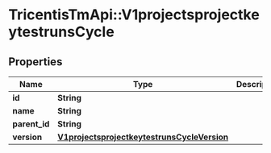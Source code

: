 # TricentisTmApi::V1projectsprojectkeytestrunsCycle

## Properties
Name | Type | Description | Notes
------------ | ------------- | ------------- | -------------
**id** | **String** |  | [optional] 
**name** | **String** |  | [optional] 
**parent_id** | **String** |  | [optional] 
**version** | [**V1projectsprojectkeytestrunsCycleVersion**](V1projectsprojectkeytestrunsCycleVersion.md) |  | [optional] 


